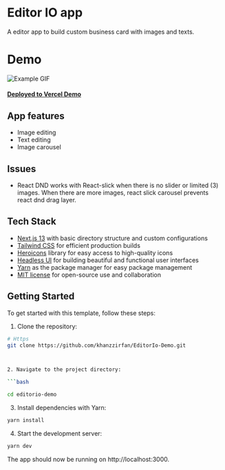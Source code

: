 # Editor IO app

A editor app to build custom business card with images and texts.

# Demo

![Example GIF](editorio.gif)

#### [Deployed to Vercel Demo](https://editor-io-demo.vercel.app/)

## App features

- Image editing
- Text editing
- Image carousel

## Issues

- React DND works with React-slick when there is no slider or limited (3) images. When there are more images, react slick carousel prevents react dnd drag layer.

## Tech Stack

- [Next.js 13](https://nextjs.org/) with basic directory structure and custom configurations
- [Tailwind CSS](https://tailwindcss.com/) for efficient production builds
- [Heroicons](https://heroicons.com/) library for easy access to high-quality icons
- [Headless UI](https://headlessui.com/) for building beautiful and functional user interfaces
- [Yarn](https://yarnpkg.com/) as the package manager for easy package management
- [MIT license](https://opensource.org/licenses/MIT) for open-source use and collaboration

## Getting Started

To get started with this template, follow these steps:

1. Clone the repository:

````bash
# Https
git clone https://github.com/khanzzirfan/EditorIo-Demo.git



2. Navigate to the project directory:

```bash

cd editorio-demo
````

3. Install dependencies with Yarn:

```bash
yarn install
```

4. Start the development server:

```bash
yarn dev
```

The app should now be running on http://localhost:3000.
